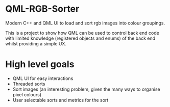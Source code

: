 # QML-RGB-Sorter
Modern C++ and QML UI to load and sort rgb images into colour groupings.

This is a project to show how QML can be used to control back end code with limited knowledge (registered objects and enums) of the back end whilst providing a simple UX.

# High level goals
- QML UI for easy interactions
- Threaded sorts
- Sort images (an interesting problem, given the many ways to organise pixel colours)
- User selectable sorts and metrics for the sort

